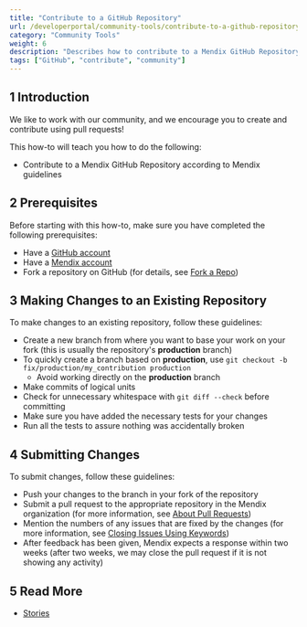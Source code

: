 ```yaml
---
title: "Contribute to a GitHub Repository"
url: /developerportal/community-tools/contribute-to-a-github-repository/
category: "Community Tools"
weight: 6
description: "Describes how to contribute to a Mendix GitHub Repository according to Mendix guidelines."
tags: ["GitHub", "contribute", "community"]
---
```


## 1 Introduction

We like to work with our community, and we encourage you to create and contribute using pull requests!

This how-to will teach you how to do the following:

* Contribute to a Mendix GitHub Repository according to Mendix guidelines

## 2 Prerequisites

Before starting with this how-to, make sure you have completed the following prerequisites:

* Have a [GitHub account](https://github.com/join)
* Have a [Mendix account](https://home.mendix.com/)
* Fork a repository on GitHub (for details, see [Fork a Repo](https://help.github.com/articles/fork-a-repo/))

## 3 Making Changes to an Existing Repository

To make changes to an existing repository, follow these guidelines:

* Create a new branch from where you want to base your work on your fork (this is usually the repository's **production** branch)
* To quickly create a branch based on **production**, use `git checkout -b fix/production/my_contribution production`
    * Avoid working directly on the **production** branch
* Make commits of logical units
* Check for unnecessary whitespace with `git diff --check` before committing
* Make sure you have added the necessary tests for your changes
* Run all the tests to assure nothing was accidentally broken

## 4 Submitting Changes

To submit changes, follow these guidelines:

* Push your changes to the branch in your fork of the repository
* Submit a pull request to the appropriate repository in the Mendix organization (for more information, see [About Pull Requests](https://help.github.com/articles/using-pull-requests/))
* Mention the numbers of any issues that are fixed by the changes (for more information, see [Closing Issues Using Keywords](https://help.github.com/articles/closing-issues-via-commit-messages#closing-issues-with-pull-requests))
* After feedback has been given, Mendix expects a response within two weeks (after two weeks, we may close the pull request if it is not showing any activity)

## 5 Read More

* [Stories](/developerportal/collaborate/stories/)
